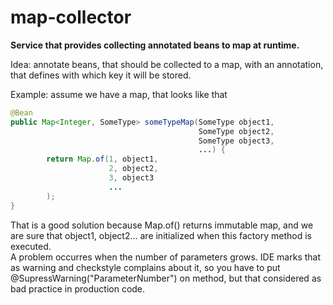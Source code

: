 # map-collector
<b>Service that provides collecting annotated beans to map at runtime.</b> 
<p>
Idea: annotate beans, that should be collected to a map, with an annotation, that defines with which key it will be stored.
</p>
<p>
Example: assume we have a map, that looks like that
</p>

``` java
@Bean
public Map<Integer, SomeType> someTypeMap(SomeType object1,
                                          SomeType object2,
                                          SomeType object3,
                                          ...) {
        return Map.of(1, object1,
                      2, object2,
                      3, object3
                      ...
        );
}
```
<p>
That is a good solution because Map.of() returns immutable map, and we are sure that object1, object2... are initialized when this factory method is executed.<br> 
A problem occurres when the number of parameters grows. IDE marks that as warning and checkstyle complains about it, so you have to put @SupressWarning("ParameterNumber") on method, but that considered as bad practice in production code.
</p>
